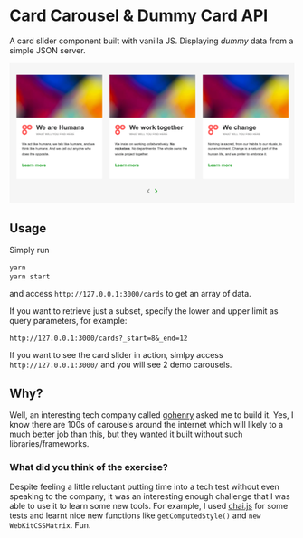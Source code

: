 # Card Carousel & Dummy Card API
A card slider component built with vanilla JS. Displaying *dummy* data from a simple JSON server.

![Preview of cards in a carousel slider](public/images/card-screenshot.png "Card Carousel Preview")


## Usage
Simply run

    yarn
    yarn start

and access ``http://127.0.0.1:3000/cards`` to get an array of data.

If you want to retrieve just a subset, specify the lower and upper limit as query parameters, for example:

    http://127.0.0.1:3000/cards?_start=8&_end=12

If you want to see the card slider in action, simlpy access ``http://127.0.0.1:3000/`` and you will see 2 demo carousels.

## Why?
Well, an interesting tech company called [gohenry](https://www.gohenry.com/uk/) asked me to build it. Yes, I know there are 100s of carousels around the internet which will likely to a much better job than this, but they wanted it built without such libraries/frameworks.

### What did you think of the exercise?
Despite feeling a little reluctant putting time into a tech test without even speaking to the company, it was an interesting enough challenge that I was able to use it to learn some new tools. For example, I used [chai.js](https://www.chaijs.com/) for some tests and learnt nice new functions like ``getComputedStyle()`` and ``new WebKitCSSMatrix``. Fun.